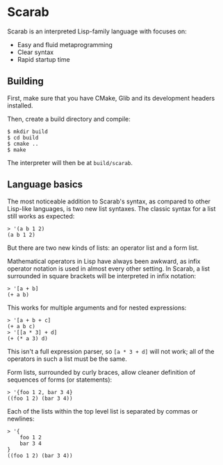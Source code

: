 # Scarab

Scarab is an interpreted Lisp-family language with focuses on:

  * Easy and fluid metaprogramming
  * Clear syntax
  * Rapid startup time

## Building

First, make sure that you have CMake, Glib and its development headers installed.

Then, create a build directory and compile:

```console
$ mkdir build
$ cd build
$ cmake ..
$ make
```

The interpreter will then be at `build/scarab`.

## Language basics

The most noticeable addition to Scarab's syntax, as compared to other Lisp-like languages, is two
new list syntaxes. The classic syntax for a list still works as expected:

```
> '(a b 1 2)
(a b 1 2)
```

But there are two new kinds of lists: an operator list and a form list.

Mathematical operators in Lisp have always been awkward, as infix operator notation is used in
almost every other setting. In Scarab, a list surrounded in square brackets will be interpreted in
infix notation:

```
> '[a + b]
(+ a b)
```

This works for multiple arguments and for nested expressions:

```
> '[a + b + c]
(+ a b c)
> '[[a * 3] + d]
(+ (* a 3) d)
```

This isn't a full expression parser, so `[a * 3 + d]` will not work; all of the operators in such a
list must be the same.

Form lists, surrounded by curly braces, allow cleaner definition of sequences of forms (or
statements):

```
> '{foo 1 2, bar 3 4}
((foo 1 2) (bar 3 4))
```

Each of the lists within the top level list is separated by commas or newlines:

```
> '{
    foo 1 2
    bar 3 4
}
((foo 1 2) (bar 3 4))
```
